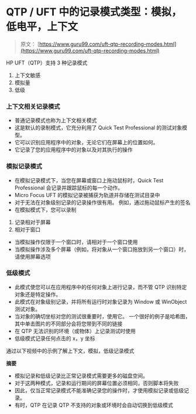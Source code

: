 # QTP / UFT 中的记录模式类型：模拟，低电平，上下文

> 原文： [https://www.guru99.com/uft-qtp-recording-modes.html](https://www.guru99.com/uft-qtp-recording-modes.html)

HP UFT（QTP）支持 3 种记录模式

1.  上下文敏感
2.  模拟量
3.  低级

### 上下文相关记录模式

*   普通记录模式也称为上下文相关模式
*   这是默认的录制模式，它充分利用了 Quick Test Professional 的测试对象模型。
*   它可以识别应用程序中的对象，无论它们在屏幕上的位置如何。
*   它记录了您的应用程序中的对象以及对其执行的操作

### 模拟记录模式

*   在模拟记录模式下，当您在屏幕或窗口上拖动鼠标时，Quick Test Professional 会记录并跟踪鼠标的每一个动作。
*   Micro Focus UFT 的模拟记录被捕获为轨道并存储在测试目录中
*   对于无法在对象级别记录的记录操作很有用。 例如，通过拖动鼠标产生的签名
*   在模拟模式下，您可以录制

1.  记录相对于屏幕
2.  相对于窗口

*   当模拟操作仅限于一个窗口时，请相对于一个窗口使用
*   当模拟操作涉及多个屏幕（例如，将对象从一个窗口拖放到另一个窗口）时，请使用屏幕选项

### 低级模式

*   此模式使您可以在应用程序中的任何对象上进行记录，而不管 QTP 识别特定对象还是特定操作。
*   此模式在对象级别记录，并将所有运行时对象记录为 Window 或 WinObject 测试对象。
*   当对象的确切坐标对您的测试很重要时，使用它。 一个很好的例子是哈希图，其中单击图片的不同部分会将您带到不同的链接
*   在 QTP 无法识别的环境（或物体）上记录测试时使用
*   低级模式记录任何点击的 x，y 坐标

通过以下视频中的示例了解上下文，模拟，低级记录模式

**摘要**

*   模拟记录和低级记录比正常记录模式需要更多的磁盘空间。
*   对于这两种模式，记录和运行期间的屏幕位置必须相同，否则脚本将失败
*   因此，仅当正常记录模式不能准确记录您的操作时，才使用模拟记录或低级记录。
*   有时，QTP 在记录 QTP 不支持的对象或环境时会自动切换到低级模式